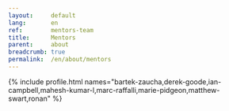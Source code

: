```yaml
---
layout:     default
lang:       en
ref:        mentors-team
title:      Mentors
parent:     about
breadcrumb: true
permalink:  /en/about/mentors
---
```



{% include profile.html 
   names="bartek-zaucha,derek-goode,ian-campbell,mahesh-kumar-l,marc-raffalli,marie-pidgeon,matthew-swart,ronan" 
%}

